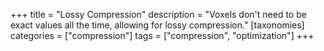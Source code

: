 +++
title = "Lossy Compression"
description = "Voxels don't need to be exact values all the time, allowing for lossy compression."
[taxonomies]
categories = ["compression"]
tags = ["compression", "optimization"]
+++

<div class="notice stub"></div>
